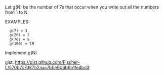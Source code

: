 Let g(N) be the number of 7s that occur when you write out all the numbers from 1 to N.

EXAMPLES:
```
  g(7) = 1
  g(20) = 2
  g(70) = 8
  g(100) = 19
```

Implement g(N)

gist: https://gist.github.com/Fischer-L/570b7c7d87b2aaa7bbe9b6b6b1fe4bd3
